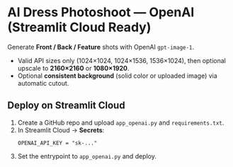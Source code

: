 # AI Dress Photoshoot — OpenAI (Streamlit Cloud Ready)

Generate **Front / Back / Feature** shots with OpenAI `gpt-image-1`.
- Valid API sizes only (1024×1024, 1024×1536, 1536×1024), then optional upscale to **2160×2160** or **1080×1920**.
- Optional **consistent background** (solid color or uploaded image) via automatic cutout.

## Deploy on Streamlit Cloud
1) Create a GitHub repo and upload `app_openai.py` and `requirements.txt`.
2) In Streamlit Cloud → **Secrets**:
   ```
   OPENAI_API_KEY = "sk-..."
   ```
3) Set the entrypoint to `app_openai.py` and deploy.
